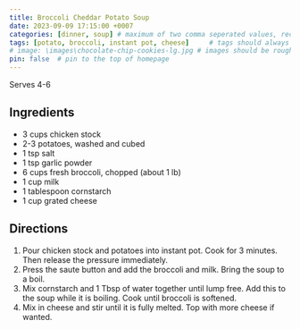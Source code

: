```yaml
---
title: Broccoli Cheddar Potato Soup
date: 2023-09-09 17:15:00 +0007 
categories: [dinner, soup] # maximum of two comma seperated values, recipes are organized in folders based on the category
tags: [potato, broccoli, instant pot, cheese]     # tags should always be lowercase
# image: \images\chocolate-chip-cookies-lg.jpg # images should be roughly 2:1 ratio
pin: false  # pin to the top of homepage
---
```


Serves 4-6

## Ingredients

* 3 cups chicken stock
* 2-3 potatoes, washed and cubed
* 1 tsp salt
* 1 tsp garlic powder
* 6 cups fresh broccoli, chopped (about 1 lb)
* 1 cup milk
* 1 tablespoon cornstarch
* 1 cup grated cheese


## Directions

1. Pour chicken stock and potatoes into instant pot. Cook for 3 minutes. Then release the pressure immediately.
2. Press the saute button and add the broccoli and milk. Bring the soup to a boil.
3. Mix cornstarch and 1 Tbsp of water together until lump free. Add this to the soup while it is boiling. Cook until broccoli is softened.
4. Mix in cheese and stir until it is fully melted. Top with more cheese if wanted.


